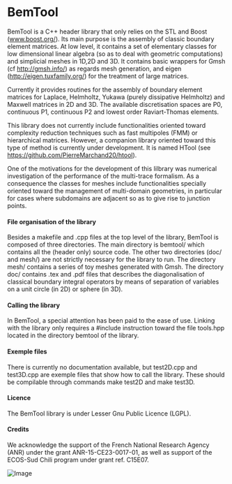 # BemTool
BemTool is a C++ header library that only relies on the STL and Boost (www.boost.org/).
Its main purpose is the assembly of classic boundary element matrices. At low level,
it contains a set of elementary classes for low dimensional linear algebra (so as to deal with
geometric computations) and simplicial meshes in 1D,2D and 3D. It contains basic wrappers
for Gmsh (cf http://gmsh.info/) as regards mesh generation, and eigen (http://eigen.tuxfamily.org/)
for the treatment of large matrices.

Currently it provides routines for the assembly of boundary element matrices for Laplace,
Helmholtz, Yukawa (purely dissipative Helmholtz) and Maxwell matrices in 2D and 3D.
The available discretisation spaces are P0, continuous P1, continuous P2 and lowest order
Raviart-Thomas elements.

This library does not currently include functionalities oriented toward complexity
reduction techniques such as fast multipoles (FMM) or hierarchical matrices. However,
a companion library oriented toward this type of method is currently under development.
It is named HTool (see https://github.com/PierreMarchand20/htool).

One of the motivations for the development of this lilbrary was numerical investigation
of the performance of the multi-trace formalism. As a consequence the classes for meshes
include functionalities specially oriented toward the management of multi-domain geometries,
in particular for cases where subdomains are adjacent so as to give rise to junction points.

#### File organisation of the library
Besides a makefile and .cpp files at the top level of the library, BemTool
is composed of three directories. The main directory is bemtool/ which contains 
all the (header only) source code. The other two directories (doc/ and mesh/) are
not strictly necessary for the library to run. The directory mesh/ contains a series
of toy meshes generated with Gmsh. The directory doc/ contains .tex and .pdf files
that describes the diagonalisation of classical boundary integral operators by means
of separation of variables on a unit circle (in 2D) or sphere (in 3D).

#### Calling the library
In BemTool, a special attention has been paid to the ease of use. Linking with the library
only requires a \#include instruction toward the file tools.hpp located in the directory
bemtool of the library.

#### Exemple files
There is currently no documentation available, but test2D.cpp and test3D.cpp are exemple files
that show how to call the library. These should be compilable through commands make test2D
and make test3D.

#### Licence
The BemTool library is under Lesser Gnu Public Licence (LGPL).

#### Credits
We acknowledge the support of the French National Research Agency (ANR) under the grant 
ANR-15-CE23-0017-01, as well as support of the ECOS-Sud Chili program under grant ref. C15E07.

![Image](https://github.com/xclaeys/BemTool/blob/master/doc/Logo-anr.png?raw=true)
